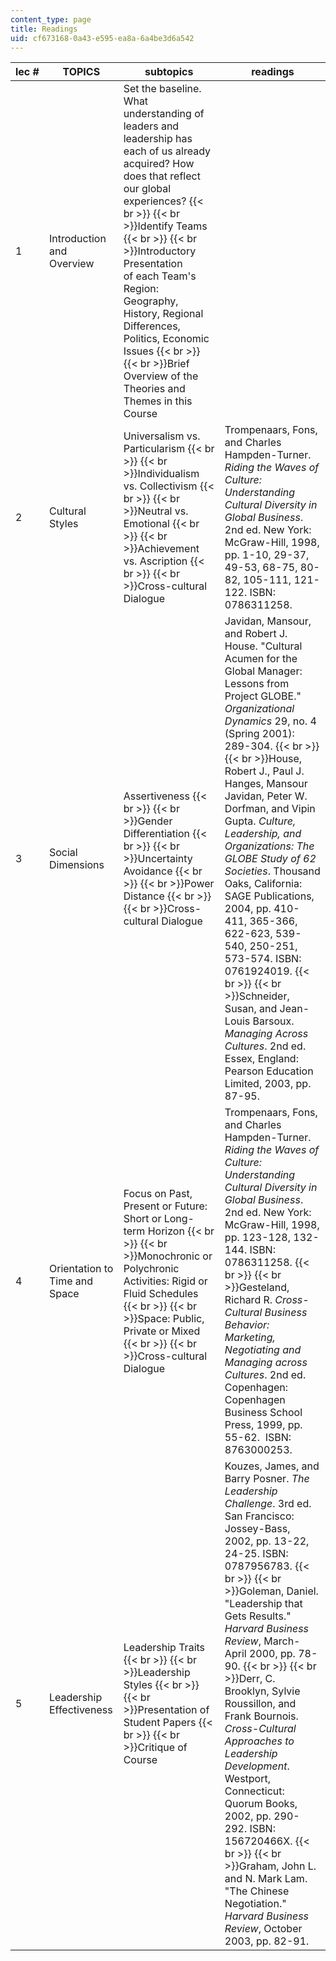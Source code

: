 ```yaml
---
content_type: page
title: Readings
uid: cf673168-0a43-e595-ea8a-6a4be3d6a542
---
```


| lec # | TOPICS | subtopics | readings |
| --- | --- | --- | --- |
| 1 | Introduction and Overview | Set the baseline. What understanding of leaders and leadership has each of us already acquired? How does that reflect our global experiences?  {{< br >}}  {{< br >}}Identify Teams  {{< br >}}  {{< br >}}Introductory Presentation of each Team's Region: Geography, History, Regional Differences, Politics, Economic Issues  {{< br >}}  {{< br >}}Brief Overview of the Theories and Themes in this Course | &nbsp; |
| 2 | Cultural Styles | Universalism vs. Particularism  {{< br >}}  {{< br >}}Individualism vs. Collectivism  {{< br >}}  {{< br >}}Neutral vs. Emotional  {{< br >}}  {{< br >}}Achievement vs. Ascription  {{< br >}}  {{< br >}}Cross-cultural Dialogue | Trompenaars, Fons, and Charles Hampden-Turner. _Riding the Waves of Culture: Understanding Cultural Diversity in Global Business_. 2nd ed. New York: McGraw-Hill, 1998, pp. 1-10, 29-37, 49-53, 68-75, 80-82, 105-111, 121-122. ISBN: 0786311258. |
| 3 | Social Dimensions | Assertiveness  {{< br >}}  {{< br >}}Gender Differentiation  {{< br >}}  {{< br >}}Uncertainty Avoidance  {{< br >}}  {{< br >}}Power Distance  {{< br >}}  {{< br >}}Cross-cultural Dialogue | Javidan, Mansour, and Robert J. House. "Cultural Acumen for the Global Manager: Lessons from Project GLOBE." _Organizational Dynamics_ 29, no. 4 (Spring 2001): 289-304.  {{< br >}}  {{< br >}}House, Robert J., Paul J. Hanges, Mansour Javidan, Peter W. Dorfman, and Vipin Gupta. _Culture, Leadership, and Organizations: The GLOBE Study of 62 Societies_. Thousand Oaks, California: SAGE Publications, 2004, pp. 410-411, 365-366, 622-623, 539-540, 250-251, 573-574. ISBN: 0761924019.  {{< br >}}  {{< br >}}Schneider, Susan, and Jean-Louis Barsoux. _Managing Across Cultures_. 2nd ed. Essex, England: Pearson Education Limited, 2003, pp. 87-95. |
| 4 | Orientation to Time and Space | Focus on Past, Present or Future: Short or Long-term Horizon  {{< br >}}  {{< br >}}Monochronic or Polychronic Activities: Rigid or Fluid Schedules  {{< br >}}  {{< br >}}Space: Public, Private or Mixed  {{< br >}}  {{< br >}}Cross-cultural Dialogue | Trompenaars, Fons, and Charles Hampden-Turner. _Riding the Waves of Culture: Understanding Cultural Diversity in Global Business_. 2nd ed. New York: McGraw-Hill, 1998, pp. 123-128, 132-144. ISBN: 0786311258.  {{< br >}}  {{< br >}}Gesteland, Richard R. _Cross-Cultural Business Behavior: Marketing, Negotiating and Managing across Cultures_. 2nd ed. Copenhagen: Copenhagen Business School Press, 1999, pp. 55-62.  ISBN: 8763000253. |
| 5 | Leadership Effectiveness | Leadership Traits  {{< br >}}  {{< br >}}Leadership Styles  {{< br >}}  {{< br >}}Presentation of Student Papers  {{< br >}}  {{< br >}}Critique of Course | Kouzes, James, and Barry Posner. _The Leadership Challenge_. 3rd ed. San Francisco: Jossey-Bass, 2002, pp. 13-22, 24-25. ISBN: 0787956783.  {{< br >}}  {{< br >}}Goleman, Daniel. "Leadership that Gets Results." _Harvard Business Review_, March-April 2000, pp. 78-90.  {{< br >}}  {{< br >}}Derr, C. Brooklyn, Sylvie Roussillon, and Frank Bournois. _Cross-Cultural Approaches to Leadership Development_. Westport, Connecticut: Quorum Books, 2002, pp. 290-292. ISBN: 156720466X.  {{< br >}}  {{< br >}}Graham, John L. and N. Mark Lam. "The Chinese Negotiation." _Harvard Business Review_, October 2003, pp. 82-91.